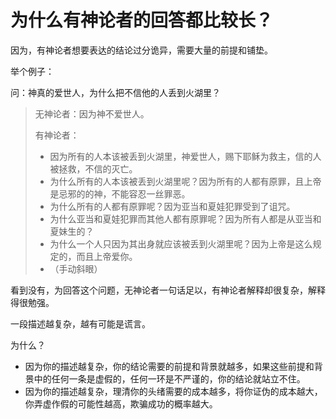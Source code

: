 # 为什么有神论者的回答都比较长？

因为，有神论者想要表达的结论过分诡异，需要大量的前提和铺垫。

举个例子：

问：神真的爱世人，为什么把不信他的人丢到火湖里？

> 无神论者：因为神不爱世人。
>
> 有神论者：
> - 因为所有的人本该被丢到火湖里，神爱世人，赐下耶稣为救主，信的人被拯救，不信的灭亡。
> - 为什么所有的人本该被丢到火湖里呢？因为所有的人都有原罪，且上帝是忌邪的的神，不能容忍一丝罪恶。
> - 为什么所有的人都有原罪呢？因为亚当和夏娃犯罪受到了诅咒。
> - 为什么亚当和夏娃犯罪而其他人都有原罪呢？因为所有人都是从亚当和夏妹生的？
> - 为什么一个人只因为其出身就应该被丢到火湖里呢？因为上帝是这么规定的，而且上帝爱你。
> - （手动斜眼）

看到没有，为回答这个问题，无神论者一句话足以，有神论者解释却很复杂，解释得很勉强。

一段描述越复杂，越有可能是谎言。

为什么？

- 因为你的描述越复杂，你的结论需要的前提和背景就越多，如果这些前提和背景中的任何一条是虚假的，任何一环是不严谨的，你的结论就站立不住。
- 因为你的描述越复杂，理清你的头绪需要的成本越多，将你证伪的成本越大，你弄虚作假的可能性越高，欺骗成功的概率越大。